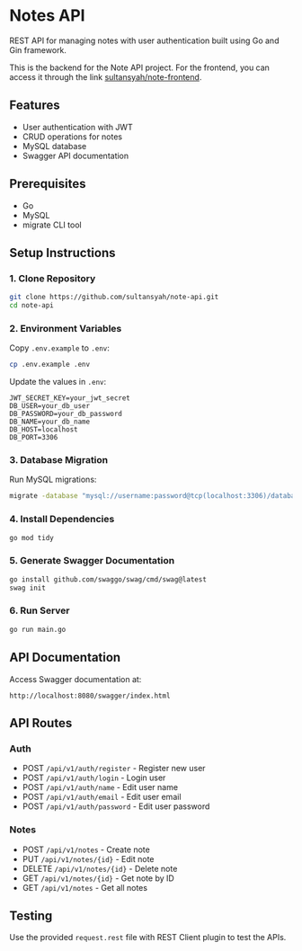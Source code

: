 # Notes API

REST API for managing notes with user authentication built using Go and Gin framework.

This is the backend for the Note API project. For the frontend, you can access it through the link [sultansyah/note-frontend](https://github.com/sultansyah/note-frontend).

## Features
- User authentication with JWT
- CRUD operations for notes
- MySQL database
- Swagger API documentation

## Prerequisites
- Go
- MySQL
- migrate CLI tool

## Setup Instructions

### 1. Clone Repository
```bash
git clone https://github.com/sultansyah/note-api.git
cd note-api
```

### 2. Environment Variables
Copy `.env.example` to `.env`:
```bash
cp .env.example .env
```

Update the values in `.env`:
```env
JWT_SECRET_KEY=your_jwt_secret
DB_USER=your_db_user
DB_PASSWORD=your_db_password
DB_NAME=your_db_name
DB_HOST=localhost
DB_PORT=3306
```

### 3. Database Migration
Run MySQL migrations:
```bash
migrate -database "mysql://username:password@tcp(localhost:3306)/database_name" -path database/migrations up
```

### 4. Install Dependencies
```bash
go mod tidy
```

### 5. Generate Swagger Documentation
```bash
go install github.com/swaggo/swag/cmd/swag@latest
swag init
```

### 6. Run Server
```bash
go run main.go
```

## API Documentation
Access Swagger documentation at:
```
http://localhost:8080/swagger/index.html
```

## API Routes

### Auth
- POST `/api/v1/auth/register` - Register new user
- POST `/api/v1/auth/login` - Login user
- POST `/api/v1/auth/name` - Edit user name
- POST `/api/v1/auth/email` - Edit user email  
- POST `/api/v1/auth/password` - Edit user password

### Notes
- POST `/api/v1/notes` - Create note
- PUT `/api/v1/notes/{id}` - Edit note
- DELETE `/api/v1/notes/{id}` - Delete note
- GET `/api/v1/notes/{id}` - Get note by ID
- GET `/api/v1/notes` - Get all notes

## Testing
Use the provided `request.rest` file with REST Client plugin to test the APIs.